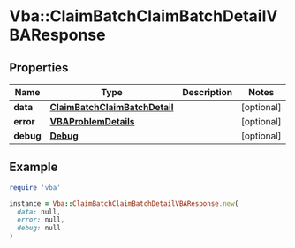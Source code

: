 # Vba::ClaimBatchClaimBatchDetailVBAResponse

## Properties

| Name | Type | Description | Notes |
| ---- | ---- | ----------- | ----- |
| **data** | [**ClaimBatchClaimBatchDetail**](ClaimBatchClaimBatchDetail.md) |  | [optional] |
| **error** | [**VBAProblemDetails**](VBAProblemDetails.md) |  | [optional] |
| **debug** | [**Debug**](Debug.md) |  | [optional] |

## Example

```ruby
require 'vba'

instance = Vba::ClaimBatchClaimBatchDetailVBAResponse.new(
  data: null,
  error: null,
  debug: null
)
```

